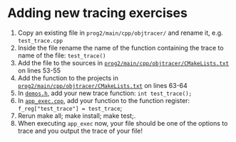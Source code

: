 # Adding new tracing exercises

1. Copy an existing file in `prog2/main/cpp/objtracer/` and rename it, e.g. `test_trace.cpp`
2. Inside the file rename the name of the function containing the trace to name of the file: `test_trace()`
3. Add the file to the sources in [`prog2/main/cpp/objtracer/CMakeLists.txt`](CMakeLists.txt) on lines 53-55
4. Add the function to the projects in [`prog2/main/cpp/objtracer/CMakeLists.txt`](CMakeLists.txt) on lines 63-64
5. In [`demos.h`](demos.h), add your new trace function: `int test_trace();`
6. In [`app_exec.cpp`](app_exec.cpp), add your function to the function register: `f_reg["test_trace"] = test_trace`;
7. Rerun make all; make install; make test;.
8. When executing `app_exec` now, your file should be one of the options to trace and you output the trace of your file!
